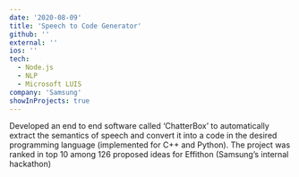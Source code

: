 ```yaml
---
date: '2020-08-09'
title: 'Speech to Code Generator'
github: ''
external: ''
ios: ''
tech:
  - Node.js
  - NLP
  - Microsoft LUIS
company: 'Samsung'
showInProjects: true
---
```


Developed an end to end software called ‘ChatterBox’ to automatically extract the semantics of speech and convert
it into a code in the desired programming language (implemented for C++ and Python). The project was ranked in top
10 among 126 proposed ideas for Effithon (Samsung’s internal hackathon)
